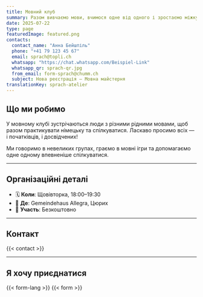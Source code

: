 ```yaml
---
title: Мовний клуб
summary: Разом вивчаємо мови, вчимося одне від одного і зростаємо міжкультурно.
date: 2025-07-22
type: page
featuredImage: featured.png
contacts:
  contact_name: "Анна Бейшпіль"
  phone: "+41 79 123 45 67"
  email: sprach@topli.ch
  whatsapp: "https://chat.whatsapp.com/Beispiel-Link"
  whatsapp_qr: sprach-qr.jpg
  from_email: form-sprach@chumm.ch
  subject: Нова реєстрація – Мовна майстерня
translationKey: sprach-atelier
---
```


## Що ми робимо

У мовному клубі зустрічаються люди з різними рідними мовами, щоб разом практикувати німецьку та спілкуватися.
Ласкаво просимо всіх — і початківців, і досвідчених!

Ми говоримо в невеликих групах, граємо в мовні ігри та допомагаємо одне одному впевненіше спілкуватися.

---

## Організаційні деталі

- 🗓 **Коли**: Щовівторка, 18:00–19:30
- 📍 **Де**: Gemeindеhaus Allegra, Цюрих
- 💸 **Участь**: Безкоштовно

---

## Контакт

{{< contact >}}

---

## Я хочу приєднатися

{{< form-lang >}}
{{< form >}}

